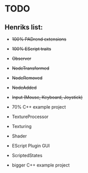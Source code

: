 # TODO
## Henriks list:
* ~~100% PADrend extensions~~
* ~~100% EScript traits~~
* ~~Observer~~
 * ~~NodeTransformed~~
 * ~~NodeRemoved~~
 * ~~NodeAdded~~
* ~~Input (Mouse, Keyboard, Joystick)~~
* 70% C++ example project


* TextureProcessor
* Texturing
* Shader
* EScript Plugin GUI
* ScriptedStates
* bigger C++ example project
